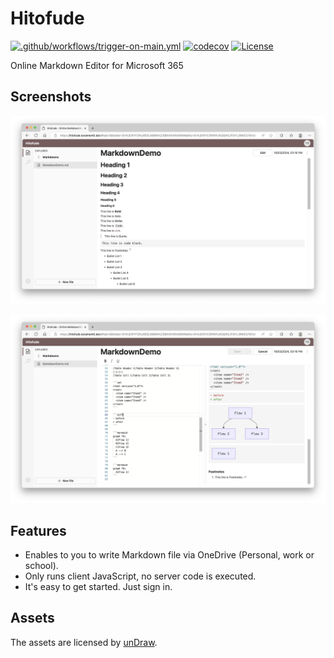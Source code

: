# Hitofude

[![.github/workflows/trigger-on-main.yml](https://github.com/karamem0/hitofude/actions/workflows/trigger-on-main.yml/badge.svg)](https://github.com/karamem0/hitofude/actions/workflows/trigger-on-main.yml)
[![codecov](https://codecov.io/gh/karamem0/hitofude/graph/badge.svg?token=T44FVSHRYS)](https://codecov.io/gh/karamem0/hitofude)
[![License](https://img.shields.io/github/license/karamem0/hitofude.svg)](https://github.com/karamem0/hitofude/blob/main/LICENSE)

Online Markdown Editor for Microsoft 365

## Screenshots

![screenshot1](/assets/screenshots/001.png)

![screenshot2](/assets/screenshots/002.png)

## Features

- Enables to you to write Markdown file via OneDrive (Personal, work or school).
- Only runs client JavaScript, no server code is executed.
- It's easy to get started. Just sign in.

## Assets

The assets are licensed by [unDraw](https://undraw.co/illustrations).
